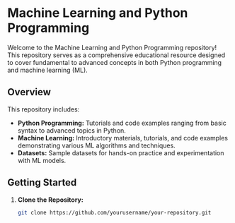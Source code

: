 
# Machine Learning and Python Programming

Welcome to the Machine Learning and Python Programming repository! This repository serves as a comprehensive educational resource designed to cover fundamental to advanced concepts in both Python programming and machine learning (ML).

## Overview

This repository includes:

- **Python Programming:** Tutorials and code examples ranging from basic syntax to advanced topics in Python.
- **Machine Learning:** Introductory materials, tutorials, and code examples demonstrating various ML algorithms and techniques.
- **Datasets:** Sample datasets for hands-on practice and experimentation with ML models.

## Getting Started

1. **Clone the Repository:**
   ```bash
   git clone https://github.com/yourusername/your-repository.git
